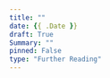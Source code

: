 ```yaml
---
title: ""
date: {{ .Date }}
draft: True
Summary: ""
pinned: False
type: "Further Reading"
---
```

